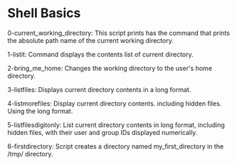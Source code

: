 # Shell Basics

0-current_working_directory: This script prints has the command that prints the absolute path name of the current working directory.

1-listit: Command displays the contents list of current directory.

2-bring_me_home: Changes the working directory to the user's home directory.

3-listfiles: Displays current directory contents in a long format.

4-listmorefiles: Display current directory contents. including hidden files. Using the long format.

5-listfilesdigitonly: List current directory contents in long format, including hidden files, with their user and group IDs displayed numerically.

6-firstdirectory: Script creates a directory named my_first_directory in the /tmp/ directory.
